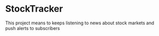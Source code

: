 # StockTracker
This project means to keeps listening to news about stock markets and push alerts to subscribers

